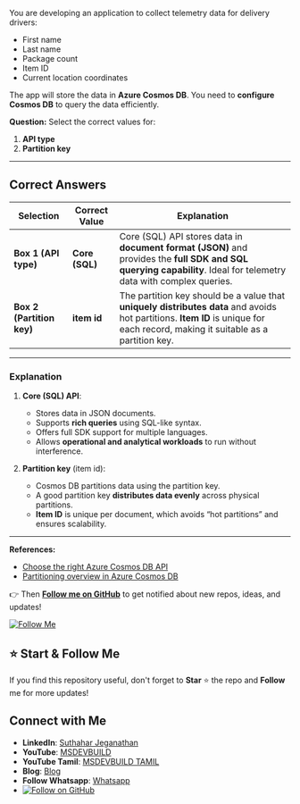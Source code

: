 
You are developing an application to collect telemetry data for delivery drivers:

* First name
* Last name
* Package count
* Item ID
* Current location coordinates

The app will store the data in **Azure Cosmos DB**. You need to **configure Cosmos DB** to query the data efficiently.

**Question:** Select the correct values for:

1. **API type**
2. **Partition key**

---

## Correct Answers

| Selection                 | Correct Value  | Explanation                                                                                                                                                                     |
| ------------------------- | -------------- | ------------------------------------------------------------------------------------------------------------------------------------------------------------------------------- |
| **Box 1 (API type)**      | **Core (SQL)** | Core (SQL) API stores data in **document format (JSON)** and provides the **full SDK and SQL querying capability**. Ideal for telemetry data with complex queries.              |
| **Box 2 (Partition key)** | **item id**    | The partition key should be a value that **uniquely distributes data** and avoids hot partitions. **Item ID** is unique for each record, making it suitable as a partition key. |

---

### Explanation

1. **Core (SQL) API**:

   * Stores data in JSON documents.
   * Supports **rich queries** using SQL-like syntax.
   * Offers full SDK support for multiple languages.
   * Allows **operational and analytical workloads** to run without interference.

2. **Partition key** (item id):

   * Cosmos DB partitions data using the partition key.
   * A good partition key **distributes data evenly** across physical partitions.
   * **Item ID** is unique per document, which avoids “hot partitions” and ensures scalability.

---

**References:**

* [Choose the right Azure Cosmos DB API](https://learn.microsoft.com/en-us/azure/cosmos-db/choose-api)
* [Partitioning overview in Azure Cosmos DB](https://learn.microsoft.com/en-us/azure/cosmos-db/partitioning-overview)

👉 Then **[Follow me on GitHub](https://github.com/jssuthahar)** to get notified about new repos, ideas, and updates!

[![Follow Me](https://img.shields.io/github/followers/jssuthahar?label=Follow&style=social)](https://github.com/jssuthahar)

## ⭐ Start & Follow Me
If you find this repository useful, don't forget to **Star** ⭐ the repo and **Follow** me for more updates!

 ## Connect with Me
- **LinkedIn**: [Suthahar Jeganathan](https://www.linkedin.com/in/jssuthahar/)
- **YouTube**: [MSDEVBUILD](https://www.youtube.com/@MSDEVBUILD)
- **YouTube Tamil**: [MSDEVBUILD TAMIL](https://www.youtube.com/@MSDEVBUILDTamil)
- **Blog**: [Blog](https://www.msdevbuild.com/)
- **Follow Whatsapp**: [Whatsapp](https://www.whatsapp.com/channel/0029Va5j2rHEFeXcTlUhQB0J)
- [![Follow on GitHub](https://img.shields.io/github/followers/jssuthahar?label=Follow&style=social)](https://github.com/jssuthahar)
